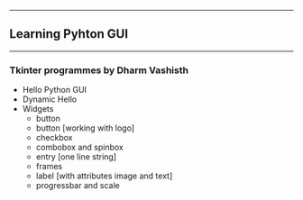 ***
## Learning Pyhton GUI
***
### Tkinter programmes by **Dharm Vashisth**
- Hello Python GUI
- Dynamic Hello
- Widgets
  - button
  - button [working with logo]
  - checkbox
  - combobox and spinbox
  - entry [one line string]
  - frames
  - label [with attributes image and text]
  - progressbar and scale